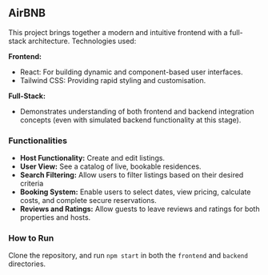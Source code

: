 ## AirBNB

This project brings together a modern and intuitive frontend with a full-stack architecture. Technologies used:

**Frontend:**
 * React: For building dynamic and component-based user interfaces.
 * Tailwind CSS: Providing rapid styling and customisation.

**Full-Stack:** 
 * Demonstrates understanding of both frontend and backend integration concepts (even with simulated backend functionality at this stage).

### Functionalities

 * **Host Functionality:** Create and edit listings.
 * **User View:** See a catalog of live, bookable residences.
 * **Search Filtering:** Allow users to filter listings based on their desired criteria
 * **Booking System:** Enable users to select dates, view pricing, calculate costs, and complete secure reservations.
 * **Reviews and Ratings:** Allow guests to leave reviews and ratings for both properties and hosts.

### How to Run

Clone the repository, and run `npm start` in both the `frontend` and `backend` directories.
